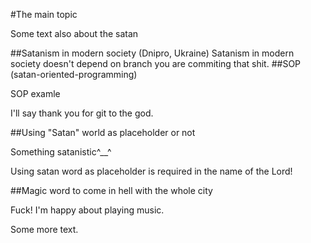 #The main topic

Some text also about the satan

##Satanism in modern society (Dnipro, Ukraine)
Satanism in modern society doesn't depend on branch you are commiting that shit.
##SOP (satan-oriented-programming)

SOP examle

I'll say thank you for git to the god.

##Using "Satan" world as placeholder or not

Something satanistic^__^

Using satan word as placeholder is required in the name of the Lord!

##Magic word to come in hell with the whole city

Fuck! I'm happy about playing music.

Some more text.